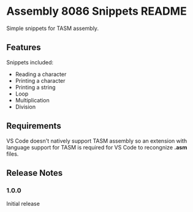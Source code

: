 # Assembly 8086 Snippets README

Simple snippets for TASM assembly.

## Features

Snippets included:

<ul>
    <li>Reading a character</li>
    <li>Printing a character</li>
    <li>Printing a string</li>
    <li>Loop</li>
    <li>Multiplication</li>
    <li>Division</li>
</ul>

## Requirements

VS Code doesn't natively support TASM assembly so an extension with language support for TASM is required for VS Code to recongnize <b>.asm</b> files.

## Release Notes

### 1.0.0

Initial release
